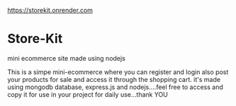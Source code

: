 https://storekit.onrender.com

# Store-Kit
mini ecommerce site made using nodejs


This is a simpe mini-ecommerce where you can register and login also post your products for sale and access it through the shopping cart.
it's made using mongodb database, express.js and nodejs....feel free to access and copy it for use in your project for daily use...thank YOU
